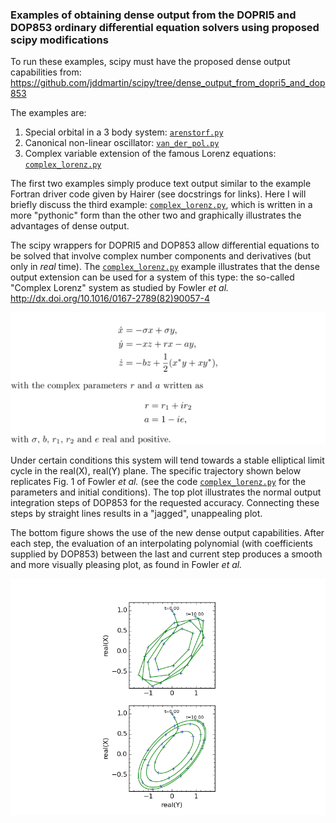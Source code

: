 ### Examples of obtaining dense output from the DOPRI5 and DOP853 ordinary differential equation solvers using proposed scipy modifications

To run these examples, scipy must have the proposed dense output capabilities from: https://github.com/jddmartin/scipy/tree/dense_output_from_dopri5_and_dop853

The examples are:

1. Special orbital in a 3 body system: [`arenstorf.py`](examples/arenstorf.py) 
2. Canonical non-linear oscillator: [`van_der_pol.py`](examples/van_der_pol.py) 
3. Complex variable extension of the famous Lorenz equations: [`complex_lorenz.py`](examples/complex_lorenz.py) 

The first two examples simply produce text output similar to the example Fortran driver code given by Hairer (see docstrings for links).  Here I will briefly discuss the third example:  [`complex_lorenz.py`](examples/complex_lorenz.py), which is written in a more "pythonic" form than the other two and graphically illustrates the advantages of dense output.

The scipy wrappers for DOPRI5 and DOP853 allow differential equations to be solved that involve complex number components and derivatives (but only in *real* time).  The [`complex_lorenz.py`](examples/complex_lorenz.py) example illustrates that the dense output extension can be used for a system of this type: the so-called "Complex Lorenz" system as studied by Fowler *et al.* 
http://dx.doi.org/10.1016/0167-2789(82)90057-4

![Alt text](latex/complex_lorenz_equations.png "Optional title")

Under certain conditions this system will tend towards a stable elliptical limit cycle in the real(X), real(Y) plane.  The specific trajectory shown below replicates Fig. 1 of Fowler *et al.*  (see the code [`complex_lorenz.py`](examples/complex_lorenz.py) for the parameters and initial conditions). The top plot illustrates the normal output integration steps of DOP853 for the requested accuracy.  Connecting these steps by straight lines results in a "jagged", unappealing plot.  

The bottom figure shows the use of the new dense output capabilities. After each step, the evaluation of an interpolating polynomial (with coefficients supplied by DOP853) between the last and current step produces a smooth and more visually pleasing plot, as found in Fowler *et al.*

![Alt text](examples/reproduction_of_figure_1_of_fowler_et_al.png "Optional title")